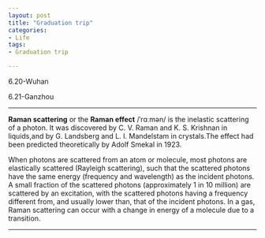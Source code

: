 ```yaml
---
layout: post
title: "Graduation trip"
categories:
- Life
tags:
- Graduation trip

---
```

6.20-Wuhan

6.21-Ganzhou

---
**Raman scattering** or the **Raman effect** /ˈrɑːmən/ is the inelastic scattering of a photon. It was discovered by C. V. Raman and K. S. Krishnan in liquids,and by G. Landsberg and L. I. Mandelstam in crystals.The effect had been predicted theoretically by Adolf Smekal in 1923.

When photons are scattered from an atom or molecule, most photons are elastically scattered (Rayleigh scattering), such that the scattered photons have the same energy (frequency and wavelength) as the incident photons. A small fraction of the scattered photons (approximately 1 in 10 million) are scattered by an excitation, with the scattered photons having a frequency different from, and usually lower than, that of the incident photons. In a gas, Raman scattering can occur with a change in energy of a molecule due to a transition.

---
